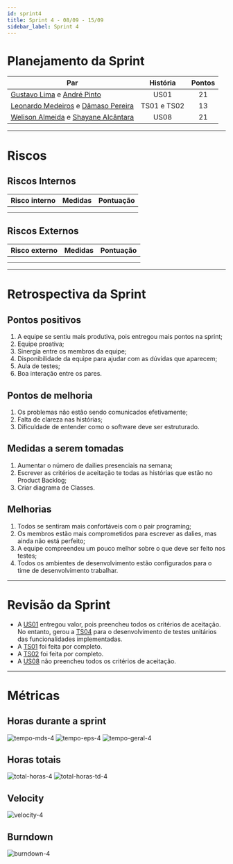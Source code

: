 ```yaml
---
id: sprint4
title: Sprint 4 - 08/09 - 15/09
sidebar_label: Sprint 4
---
```


# Planejamento da Sprint

|Par|História|Pontos|
|---|:------:|:----:|
|[Gustavo Lima](https://github.com/orgs/fga-eps-mds/people/gustavolima00) e [André Pinto](https://github.com/orgs/fga-eps-mds/people/andrelucax)|US01|21|
|[Leonardo Medeiros](https://github.com/orgs/fga-eps-mds/people/leomedeiros1) e [Dâmaso Pereira](https://github.com/orgs/fga-eps-mds/people/juniopereirab)|TS01 e TS02|13|
|[Welison Almeida](https://github.com/orgs/fga-eps-mds/people/WelisonR) e [Shayane Alcântara](https://github.com/orgs/fga-eps-mds/people/shayanealcantara)|US08|21|

-------------------------------------------------------------------------------
# Riscos
## Riscos Internos
|Risco interno|Medidas|Pontuação|
|:------------|:------|:-------:|
| | | |
| | | |

## Riscos Externos
|Risco externo|Medidas|Pontuação|
|:------------|:------|:-------:|
| | | |
| | | |

-------------------------------------------------------------------------------
# Retrospectiva da Sprint
## Pontos positivos
1. A equipe se sentiu mais produtiva, pois entregou mais pontos na sprint;
2. Equipe proativa;
3. Sinergia entre os membros da equipe;
4. Disponibilidade da equipe para ajudar com as dúvidas que aparecem;
5. Aula de testes;
6. Boa interação entre os pares.

## Pontos de melhoria
1. Os problemas não estão sendo comunicados efetivamente;
2. Falta de clareza nas histórias;
3. Dificuldade de entender como o software deve ser estruturado.

## Medidas a serem tomadas
1. Aumentar o número de dailies presenciais na semana;
2. Escrever as critérios de aceitação te todas as histórias que estão no Product Backlog;
3. Criar diagrama de Classes.

## Melhorias
1. Todos se sentiram mais confortáveis com o pair programing;
2. Os membros estão mais comprometidos para escrever as dalies, mas ainda não está perfeito;
3. A equipe compreendeu um pouco melhor sobre o que deve ser feito nos testes;
4. Todos os ambientes de desenvolvimento estão configurados para o time de desenvolvimento trabalhar.

-------------------------------------------------------------------------------
# Revisão da Sprint
* A [US01](https://github.com/fga-eps-mds/2018.2-iFood/issues/36) entregou valor, pois preencheu todos os critérios de aceitação. No entanto, gerou a [TS04](https://github.com/fga-eps-mds/2018.2-iFood/issues/82) para o desenvolvimento de testes unitários das funcionalidades implementadas.
* A [TS01](https://github.com/fga-eps-mds/2018.2-iFood/issues/78) foi feita por completo.
* A [TS02](https://github.com/fga-eps-mds/2018.2-iFood/issues/79) foi feita por completo.
* A [US08](https://github.com/fga-eps-mds/2018.2-iFood/issues/46) não preencheu todos os critérios de aceitação.

-------------------------------------------------------------------------------
# Métricas
## Horas durante a sprint
![tempo-mds-4](assets/sprints/tempo-mds-4.png)
![tempo-eps-4](assets/sprints/tempo-eps-4.png)
![tempo-geral-4](assets/sprints/tempo-geral-4.png)

## Horas totais
![total-horas-4](assets/sprints/total-horas-4.png)
![total-horas-td-4](assets/sprints/total-horas-td-4.png)

## Velocity
![velocity-4](assets/sprints/velocity-4.png)

## Burndown
![burndown-4](assets/sprints/burndown-4.png)